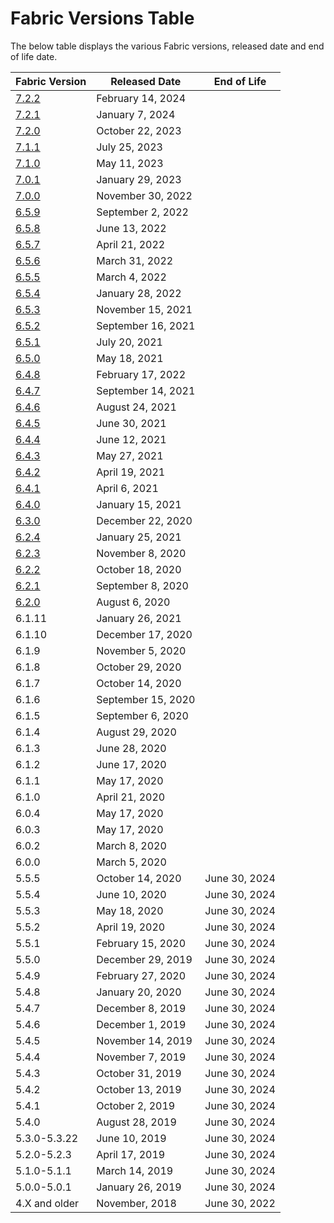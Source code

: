 # Fabric Versions Table

The below table displays the various Fabric versions, released date and end of life date.

<table>
    <thead>
        <tr>
            <th align="left">Fabric Version</th>
            <th>Released Date</th>
            <th>End of Life</th>
        </tr>
    </thead>
    <tbody>
         <tr>
            <td align="left"><a href="/Release_Notes_And_Upgrade/V7.2/Fabric_Release_Notes_V7.2.2.pdf">7.2.2</a></td>
            <td>February 14, 2024</td>
            <td></td>
        </tr>
        <tr>
            <td align="left"><a href="/Release_Notes_And_Upgrade/V7.2/Fabric_Release_Notes_V7.2.1.pdf">7.2.1</a></td>
            <td>January 7, 2024</td>
            <td></td>
        </tr>
        <tr>
            <td align="left"><a href="/Release_Notes_And_Upgrade/V7.2/Fabric_Release_Notes_V7.2.0.pdf">7.2.0</a></td>
            <td>October 22, 2023</td>
            <td></td>
        </tr>
        <tr>
            <td align="left"><a href="/Release_Notes_And_Upgrade/V7.1/Fabric_Release_Notes_V7.1.1.pdf">7.1.1</a></td>
            <td>July 25, 2023</td>
            <td></td>
        </tr>
        <tr>
            <td align="left"><a href="/Release_Notes_And_Upgrade/V7.1/Fabric_Release_Notes_V7.1.0.pdf">7.1.0</a></td>
            <td>May 11, 2023</td>
            <td></td>
        </tr>
        <tr>
            <td align="left"><a href="/Release_Notes_And_Upgrade/V7.0/Fabric_Release_Notes_V7.0.1.pdf">7.0.1</a></td>
            <td>January 29, 2023</td>
            <td></td>
        </tr>
        <tr>
            <td align="left"><a href="/Release_Notes_And_Upgrade/V7.0/Fabric_Release_Notes_V7.0.0.pdf">7.0.0</a></td>
            <td>November 30, 2022</td>
            <td></td>
        </tr>
        <tr>
            <td align="left"><a href="/Release_Notes_And_Upgrade/V6.5/Fabric_Release_Notes_V6.5.9.pdf">6.5.9</a></td>
            <td>September 2, 2022</td>
            <td></td>
        </tr>
        <tr>
            <td align="left"><a href="/Release_Notes_And_Upgrade/V6.5/Fabric_Release_Notes_V6.5.8.pdf">6.5.8</a></td>
            <td>June 13, 2022</td>
            <td></td>
        </tr>
        <tr>
            <td align="left"><a href="/Release_Notes_And_Upgrade/V6.5/Fabric_Release_Notes_V6.5.7.pdf">6.5.7</a></td>
            <td>April 21, 2022</td>
            <td></td>
        </tr>
        <tr>
            <td align="left"><a href="/Release_Notes_And_Upgrade/V6.5/Fabric_Release_Notes_V6.5.6.pdf">6.5.6</a></td>
            <td>March 31, 2022</td>
            <td></td>
        </tr>
        <tr>
            <td align="left"><a href="/Release_Notes_And_Upgrade/V6.5/Fabric_Release_Notes_V6.5.5.pdf">6.5.5</a></td>
            <td>March 4, 2022</td>
            <td></td>
        </tr>
        <tr>
            <td align="left"><a href="/Release_Notes_And_Upgrade/V6.5/Fabric_Release_Notes_V6.5.4.pdf">6.5.4</a></td>
            <td>January 28, 2022</td>
            <td></td>
        </tr>
        <tr>
            <td align="left"><a href="/Release_Notes_And_Upgrade/V6.5/Fabric_Release_Notes_V6.5.3.pdf">6.5.3</a></td>
            <td>November 15, 2021</td>
            <td></td>
        </tr>
        <tr>
            <td align="left"><a href="/Release_Notes_And_Upgrade/V6.5/Fabric_Release_Notes_V6.5.2.pdf">6.5.2</a></td>
            <td>September 16, 2021</td>
            <td></td>
        </tr>
      <tr>
            <td align="left"><a href="/Release_Notes_And_Upgrade/V6.5/Fabric_Release_Notes_V6.5.1.pdf">6.5.1</a></td>
            <td>July 20, 2021</td>
            <td></td>
        </tr>
      <tr>
            <td align="left"><a href="/Release_Notes_And_Upgrade/V6.5/Fabric_Release_Notes_V6.5.0.pdf">6.5.0</a></td>
            <td>May 18, 2021</td>
            <td></td>
        </tr>
      <tr>
            <td align="left"><a href="/Release_Notes_And_Upgrade/V6.4/Fabric_Release_Notes_V6.4.8.pdf">6.4.8</a></td>
            <td>February 17, 2022</td>
            <td></td>
        </tr>
      <tr>
            <td align="left"><a href="/Release_Notes_And_Upgrade/V6.4/Fabric_Release_Notes_V6.4.7.pdf">6.4.7</a></td>
            <td>September 14, 2021</td>
            <td></td>
        </tr>
      <tr>
            <td align="left"><a href="/Release_Notes_And_Upgrade/V6.4/Fabric_Release_Notes_V6.4.6.pdf">6.4.6</a></td>
            <td>August 24, 2021</td>
            <td></td>
        </tr>
      <tr>
            <td align="left"><a href="/Release_Notes_And_Upgrade/V6.4/Fabric_Release_Notes_V6.4.5.pdf">6.4.5</a></td>
            <td>June 30, 2021</td>
            <td></td>
        </tr>
      <tr>
            <td align="left"><a href="/Release_Notes_And_Upgrade/V6.4/Fabric_Release_Notes_V6.4.4.pdf">6.4.4</a></td>
            <td>June 12, 2021</td>
            <td></td>
        </tr>
      <tr>
            <td align="left"><a href="/Release_Notes_And_Upgrade/V6.4/Fabric_Release_Notes_V6.4.3.pdf">6.4.3</a></td>
            <td>May 27, 2021</td>
            <td></td>
        </tr>
      <tr>
            <td align="left"><a href="/Release_Notes_And_Upgrade/V6.4/Fabric_Release_Notes_V6.4.2.pdf">6.4.2</a></td>
            <td>April 19, 2021</td>
            <td></td>
        </tr>
      <tr>
            <td align="left"><a href="/Release_Notes_And_Upgrade/V6.4/Fabric_Release_Notes_V6.4.1.pdf">6.4.1</a></td>
            <td>April 6, 2021</td>
            <td></td>
        </tr>
      <tr>
            <td align="left"><a href="/Release_Notes_And_Upgrade/V6.4/Fabric_Release_Notes_V6.4.0.pdf">6.4.0</a></td>
            <td>January 15, 2021</td>
            <td></td>
        </tr>
      <tr>
            <td align="left"><a href="/Release_Notes_And_Upgrade/Older%20versions/Fabric%20Release%20Notes%20V6.3.0.pdf">6.3.0</a></td>
            <td>December 22, 2020</td>
            <td></td>
        </tr>
      <tr>
            <td align="left"><a href="/Release_Notes_And_Upgrade/Older%20versions/Fabric%20Release%20Notes%20V6.2.4.pdf">6.2.4</a></td>
            <td>January 25, 2021</td>
            <td></td>
        </tr>
      <tr>
            <td align="left"><a href="/Release_Notes_And_Upgrade/Older%20versions/Fabric%20Release%20Notes%20V6.2.3.pdf">6.2.3</a></td>
            <td>November 8, 2020</td>
            <td></td>
        </tr>
      <tr>
            <td align="left"><a href="/Release_Notes_And_Upgrade/Older%20versions/Fabric%20Release%20Notes%20V6.2.2.pdf">6.2.2</a></td>
            <td>October 18, 2020</td>
            <td></td>
        </tr>
      <tr>
            <td align="left"><a href="/Release_Notes_And_Upgrade/Older%20versions/Fabric%20Release%20Notes%20V6.2.1.pdf">6.2.1</a></td>
            <td>September 8, 2020</td>
            <td></td>
        </tr>
      <tr>
            <td align="left"><a href="/Release_Notes_And_Upgrade/Older%20versions/Fabric%20Release%20Notes%20V6.2.0.pdf">6.2.0</a></td>
            <td>August 6, 2020</td>
            <td></td>
        </tr>
      <tr>
            <td>6.1.11</td>
            <td>January 26, 2021</td>
            <td></td>
        </tr>
      <tr>
            <td>6.1.10</td>
            <td>December 17, 2020</td>
            <td></td>
        </tr>
      <tr>
            <td>6.1.9</td>
            <td>November 5, 2020</td>
            <td></td>
        </tr>
      <tr>
            <td>6.1.8</td>
            <td>October 29, 2020</td>
            <td></td>
        </tr>
      <tr>
            <td>6.1.7</td>
            <td>October 14, 2020</td>
            <td></td>
        </tr>
      <tr>
            <td>6.1.6</td>
            <td>September 15, 2020</td>
            <td></td>
        </tr>
      <tr>
            <td>6.1.5</td>
            <td>September 6, 2020</td>
            <td></td>
        </tr>
      <tr>
            <td>6.1.4</td>
            <td>August 29, 2020</td>
            <td></td>
        </tr> 
      <tr>
            <td>6.1.3</td>
            <td>June 28, 2020</td>
            <td></td>
        </tr>
      <tr>
            <td>6.1.2</td>
            <td>June 17, 2020</td>
            <td></td>
        </tr>
      <tr>
            <td>6.1.1</td>
            <td>May 17, 2020</td>
            <td></td>
        </tr>
      <tr>
            <td>6.1.0</td>
            <td>April 21, 2020</td>
            <td></td>
        </tr>
      <tr>
            <td>6.0.4</td>
            <td>May 17, 2020</td>
            <td></td>
        </tr>
      <tr>
            <td>6.0.3</td>
            <td>May 17, 2020</td>
            <td></td>
        </tr>
      <tr>
            <td>6.0.2</td>
            <td>March 8, 2020</td>
            <td></td>
        </tr>
      <tr>
            <td>6.0.0</td>
            <td>March 5, 2020</td>
            <td></td>
        </tr>
      <tr>
            <td>5.5.5</td>
            <td>October 14, 2020</td>
            <td>June 30, 2024</td>
        </tr>
      <tr>
            <td>5.5.4</td>
            <td>June 10, 2020</td>
            <td>June 30, 2024</td>
        </tr>
      <tr>
            <td>5.5.3</td>
            <td>May 18, 2020</td>
            <td>June 30, 2024</td>
        </tr>
      <tr>
            <td>5.5.2</td>
            <td>April 19, 2020</td>
            <td>June 30, 2024</td>
        </tr>
      <tr>
            <td>5.5.1</td>
            <td>February 15, 2020</td>
            <td>June 30, 2024</td>
        </tr>
      <tr>
            <td>5.5.0</td>
            <td>December 29, 2019</td>
            <td>June 30, 2024</td>
        </tr>
        <tr>
            <td>5.4.9</td>
            <td>February 27, 2020</td>
            <td>June 30, 2024</td>
        </tr>
        <tr>
            <td>5.4.8</td>
            <td>January 20, 2020</td>
            <td>June 30, 2024</td>
        </tr>
        <tr>
            <td>5.4.7</td>
            <td>December 8, 2019</td>
            <td>June 30, 2024</td>
        </tr>
        <tr>
            <td>5.4.6</td>
            <td>December 1, 2019</td>
            <td>June 30, 2024</td>
        </tr>
        <tr>
            <td>5.4.5</td>
            <td>November 14, 2019</td>
            <td>June 30, 2024</td>
        </tr>
        <tr>
            <td>5.4.4</td>
            <td>November 7, 2019</td>
            <td>June 30, 2024</td>
        </tr>
        <tr>
            <td>5.4.3</td>
            <td>October 31, 2019</td>
            <td>June 30, 2024</td>
        </tr>
        <tr>
            <td>5.4.2</td>
            <td>October 13, 2019</td>
            <td>June 30, 2024</td>
        </tr>
        <tr>
            <td>5.4.1</td>
            <td>October 2, 2019</td>
            <td>June 30, 2024</td>
        </tr>
        <tr>
            <td>5.4.0</td>
            <td>August 28, 2019</td>
            <td>June 30, 2024</td>
        </tr>
        <tr>
            <td>5.3.0-5.3.22</td>
            <td>June 10, 2019</td>
            <td>June 30, 2024</td>
        </tr>
        <tr>
            <td>5.2.0-5.2.3</td>
            <td>April 17, 2019</td>
            <td>June 30, 2024</td>
        </tr>
        <tr>
            <td>5.1.0-5.1.1</td>
            <td>March 14, 2019</td>
            <td>June 30, 2024</td>
        </tr>
        <tr>
            <td>5.0.0-5.0.1</td>
            <td>January 26, 2019</td>
            <td>June 30, 2024</td>
        </tr>
        <tr>
            <td>4.X and older</td>
            <td>November, 2018</td>
            <td>June 30, 2022</td>
        </tr>
    </tbody>
</table>







